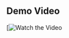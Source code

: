 ## Demo Video  
[![Watch the Video](https://drive.google.com/file/d/11NWfOBrH8QdnB8vj8EqEgLiUrI-yt85f/view?usp=sharing)
